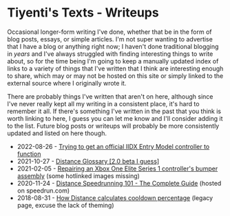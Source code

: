 ---
---
# Tiyenti's Texts - Writeups
Occasional longer-form writing I've done, whether that be in the form of blog posts, essays,
or simple articles. I'm not super wanting to advertise that I have a
blog or anything right now; I haven't done traditional blogging in *years* and I've always
struggled with finding interesting things to write about, so for the time being I'm going to
keep a manually updated index of links to a variety of things that I've written that I think
are interesting enough to share, which may or may not be hosted on this site or simply linked to
the external source where I originally wrote it.

There are probably things I've written that aren't on here, although since I've never really kept
all my writing in a consistent place, it's hard to remember it all. If there's something I've
written in the past that you think is worth linking to here, I guess you can let me know and I'll
consider adding it to the list. Future blog posts or writeups will probably be more consistently
updated and listed on here though.

* 2022-08-26 - [Trying to get an official IIDX Entry Model controller to function](/2022/08/26/ttt-iidx-entrymodel-problems.html)
* 2021-10-27 - [Distance Glossary [2.0 beta I guess]](/pages/distance-glossary.md)
* 2021-02-05 - [Repairing an Xbox One Elite Series 1 controller's bumper assembly](/2021/02/05/xbox-controller-repair.html) (some hotlinked images missing) 
* 2020-11-24 - [Distance Speedrunning 101 - The Complete Guide](https://www.speedrun.com/distance/guides/5k34r) (hosted on speedrun.com)
* 2018-08-31 - [How Distance calculates cooldown percentage](/pages/legacy/cooldown.html) (legacy page, excuse the lack of theming)